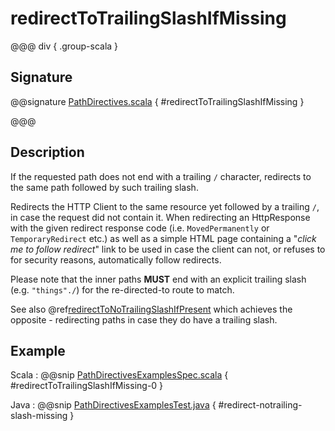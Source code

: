 # redirectToTrailingSlashIfMissing

@@@ div { .group-scala }

## Signature

@@signature [PathDirectives.scala](/http/src/main/scala/org/apache/pekko/http/scaladsl/server/directives/PathDirectives.scala) { #redirectToTrailingSlashIfMissing }

@@@

## Description

If the requested path does not end with a trailing `/` character,
redirects to the same path followed by such trailing slash.

Redirects the HTTP Client to the same resource yet followed by a trailing `/`, in case the request did not contain it.
When redirecting an HttpResponse with the given redirect response code (i.e. `MovedPermanently` or `TemporaryRedirect`
etc.) as well as a simple HTML page containing a "*click me to follow redirect*" link to be used in case the client can not,
or refuses to for security reasons, automatically follow redirects.

Please note that the inner paths **MUST** end with an explicit trailing slash (e.g. `"things"./`) for the
re-directed-to route to match.

See also @ref[redirectToNoTrailingSlashIfPresent](redirectToNoTrailingSlashIfPresent.md) which achieves the opposite - redirecting paths in case they do have a trailing slash.

## Example

Scala
:  @@snip [PathDirectivesExamplesSpec.scala](/docs/src/test/scala/docs/http/scaladsl/server/directives/PathDirectivesExamplesSpec.scala) { #redirectToTrailingSlashIfMissing-0 }

Java
:  @@snip [PathDirectivesExamplesTest.java](/docs/src/test/java/docs/http/javadsl/server/directives/PathDirectivesExamplesTest.java) { #redirect-notrailing-slash-missing }

